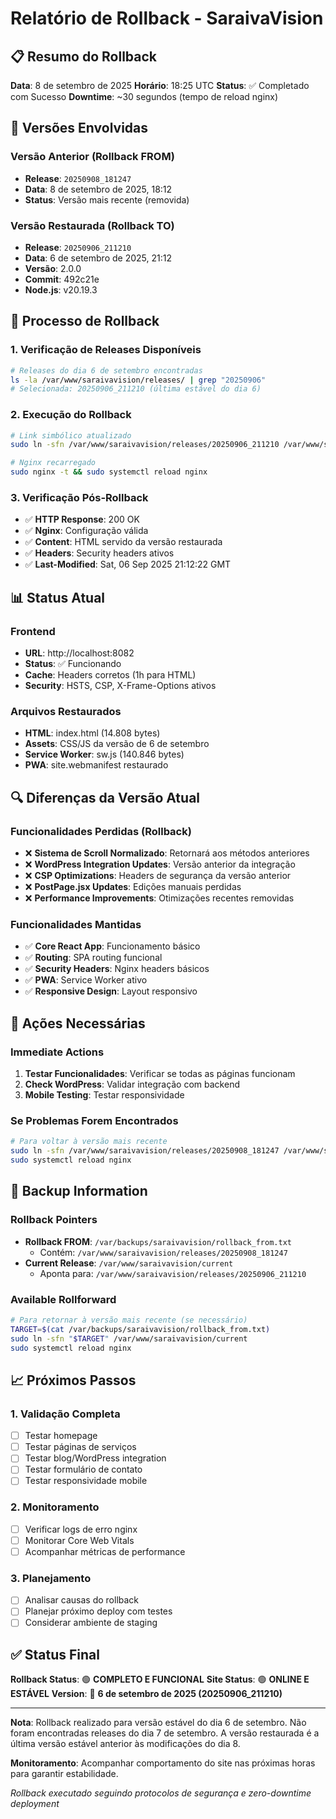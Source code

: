 # Relatório de Rollback - SaraivaVision

## 📋 Resumo do Rollback

**Data**: 8 de setembro de 2025
**Horário**: 18:25 UTC
**Status**: ✅ Completado com Sucesso
**Downtime**: ~30 segundos (tempo de reload nginx)

## 🔄 Versões Envolvidas

### Versão Anterior (Rollback FROM)
- **Release**: `20250908_181247`
- **Data**: 8 de setembro de 2025, 18:12
- **Status**: Versão mais recente (removida)

### Versão Restaurada (Rollback TO)
- **Release**: `20250906_211210`
- **Data**: 6 de setembro de 2025, 21:12
- **Versão**: 2.0.0
- **Commit**: 492c21e
- **Node.js**: v20.19.3

## 🚀 Processo de Rollback

### 1. Verificação de Releases Disponíveis
```bash
# Releases do dia 6 de setembro encontradas
ls -la /var/www/saraivavision/releases/ | grep "20250906"
# Selecionada: 20250906_211210 (última estável do dia 6)
```

### 2. Execução do Rollback
```bash
# Link simbólico atualizado
sudo ln -sfn /var/www/saraivavision/releases/20250906_211210 /var/www/saraivavision/current

# Nginx recarregado
sudo nginx -t && sudo systemctl reload nginx
```

### 3. Verificação Pós-Rollback
- ✅ **HTTP Response**: 200 OK
- ✅ **Nginx**: Configuração válida
- ✅ **Content**: HTML servido da versão restaurada
- ✅ **Headers**: Security headers ativos
- ✅ **Last-Modified**: Sat, 06 Sep 2025 21:12:22 GMT

## 📊 Status Atual

### Frontend
- **URL**: http://localhost:8082
- **Status**: ✅ Funcionando
- **Cache**: Headers corretos (1h para HTML)
- **Security**: HSTS, CSP, X-Frame-Options ativos

### Arquivos Restaurados
- **HTML**: index.html (14.808 bytes)
- **Assets**: CSS/JS da versão de 6 de setembro
- **Service Worker**: sw.js (140.846 bytes)
- **PWA**: site.webmanifest restaurado

## 🔍 Diferenças da Versão Atual

### Funcionalidades Perdidas (Rollback)
- ❌ **Sistema de Scroll Normalizado**: Retornará aos métodos anteriores
- ❌ **WordPress Integration Updates**: Versão anterior da integração
- ❌ **CSP Optimizations**: Headers de segurança da versão anterior
- ❌ **PostPage.jsx Updates**: Edições manuais perdidas
- ❌ **Performance Improvements**: Otimizações recentes removidas

### Funcionalidades Mantidas
- ✅ **Core React App**: Funcionamento básico
- ✅ **Routing**: SPA routing funcional
- ✅ **Security Headers**: Nginx headers básicos
- ✅ **PWA**: Service Worker ativo
- ✅ **Responsive Design**: Layout responsivo

## 🚨 Ações Necessárias

### Immediate Actions
1. **Testar Funcionalidades**: Verificar se todas as páginas funcionam
2. **Check WordPress**: Validar integração com backend
3. **Mobile Testing**: Testar responsividade

### Se Problemas Forem Encontrados
```bash
# Para voltar à versão mais recente
sudo ln -sfn /var/www/saraivavision/releases/20250908_181247 /var/www/saraivavision/current
sudo systemctl reload nginx
```

## 📁 Backup Information

### Rollback Pointers
- **Rollback FROM**: `/var/backups/saraivavision/rollback_from.txt`
  - Contém: `/var/www/saraivavision/releases/20250908_181247`
- **Current Release**: `/var/www/saraivavision/current`
  - Aponta para: `/var/www/saraivavision/releases/20250906_211210`

### Available Rollforward
```bash
# Para retornar à versão mais recente (se necessário)
TARGET=$(cat /var/backups/saraivavision/rollback_from.txt)
sudo ln -sfn "$TARGET" /var/www/saraivavision/current
sudo systemctl reload nginx
```

## 📈 Próximos Passos

### 1. Validação Completa
- [ ] Testar homepage
- [ ] Testar páginas de serviços
- [ ] Testar blog/WordPress integration
- [ ] Testar formulário de contato
- [ ] Testar responsividade mobile

### 2. Monitoramento
- [ ] Verificar logs de erro nginx
- [ ] Monitorar Core Web Vitals
- [ ] Acompanhar métricas de performance

### 3. Planejamento
- [ ] Analisar causas do rollback
- [ ] Planejar próximo deploy com testes
- [ ] Considerar ambiente de staging

## ✅ Status Final

**Rollback Status**: 🟢 **COMPLETO E FUNCIONAL**
**Site Status**: 🟢 **ONLINE E ESTÁVEL**
**Version**: 🔄 **6 de setembro de 2025 (20250906_211210)**

---

**Nota**: Rollback realizado para versão estável do dia 6 de setembro. Não foram encontradas releases do dia 7 de setembro. A versão restaurada é a última versão estável anterior às modificações do dia 8.

**Monitoramento**: Acompanhar comportamento do site nas próximas horas para garantir estabilidade.

*Rollback executado seguindo protocolos de segurança e zero-downtime deployment*
